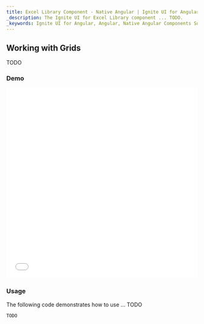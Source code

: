 ```yaml
---
title: Excel Library Component - Native Angular | Ignite UI for Angular
_description: The Ignite UI for Excel Library component ... TODO.
_keywords: Ignite UI for Angular, Angular, Native Angular Components Suite, Native Angular Controls, Native Angular Components, Native Angular Components Library, Angular Excel Library, Angular Excel Library Example, Angular Excel Library Component, Angular Excel Engine
---
```


## Working with Grids

TODO

### Demo

<div class="sample-container loading" style="height: 500px">
    <iframe id="excel-library-overview-sample-iframe" src='{environment:demosBaseUrl}/excel-library/working-with-grids' width="100%" height="100%" seamless="" frameBorder="0" onload="onDvSampleIframeContentLoaded(this);"></iframe>
</div>

<div class="divider--half"></div>

### Usage

The following code demonstrates how to use ... TODO

```typescript
TODO
```
